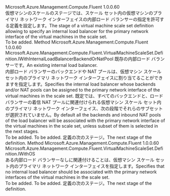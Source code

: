 <Type Name="IWithPrimaryInternalLoadBalancer" FullName="Microsoft.Azure.Management.Compute.Fluent.VirtualMachineScaleSet.Definition.IWithPrimaryInternalLoadBalancer">
  <TypeSignature Language="C#" Value="public interface IWithPrimaryInternalLoadBalancer" />
  <TypeSignature Language="ILAsm" Value=".class public interface auto ansi abstract IWithPrimaryInternalLoadBalancer" />
  <TypeSignature Language="DocId" Value="T:Microsoft.Azure.Management.Compute.Fluent.VirtualMachineScaleSet.Definition.IWithPrimaryInternalLoadBalancer" />
  <TypeSignature Language="VB.NET" Value="Public Interface IWithPrimaryInternalLoadBalancer" />
  <TypeSignature Language="F#" Value="type IWithPrimaryInternalLoadBalancer = interface" />
  <AssemblyInfo>
    <AssemblyName>Microsoft.Azure.Management.Compute.Fluent</AssemblyName>
    <AssemblyVersion>1.0.0.60</AssemblyVersion>
  </AssemblyInfo>
  <Interfaces />
  <Docs>
    <summary>
            <span data-ttu-id="8477f-101">仮想マシンのスケールのステージでは、スケール セット内の仮想マシンのプライマリ ネットワーク インターフェイスの内部ロード バランサーの指定を許可する定義を設定します。</span><span class="sxs-lookup"><span data-stu-id="8477f-101">The stage of a virtual machine scale set definition allowing to specify an internal load balancer for the primary network interface of the virtual machines in the scale set.</span></span>
            </summary>
    <remarks>To be added.</remarks>
  </Docs>
  <Members>
    <Member MemberName="WithExistingPrimaryInternalLoadBalancer">
      <MemberSignature Language="C#" Value="public Microsoft.Azure.Management.Compute.Fluent.VirtualMachineScaleSet.Definition.IWithInternalLoadBalancerBackendOrNatPool WithExistingPrimaryInternalLoadBalancer (Microsoft.Azure.Management.Network.Fluent.ILoadBalancer loadBalancer);" />
      <MemberSignature Language="ILAsm" Value=".method public hidebysig newslot virtual instance class Microsoft.Azure.Management.Compute.Fluent.VirtualMachineScaleSet.Definition.IWithInternalLoadBalancerBackendOrNatPool WithExistingPrimaryInternalLoadBalancer(class Microsoft.Azure.Management.Network.Fluent.ILoadBalancer loadBalancer) cil managed" />
      <MemberSignature Language="DocId" Value="M:Microsoft.Azure.Management.Compute.Fluent.VirtualMachineScaleSet.Definition.IWithPrimaryInternalLoadBalancer.WithExistingPrimaryInternalLoadBalancer(Microsoft.Azure.Management.Network.Fluent.ILoadBalancer)" />
      <MemberSignature Language="VB.NET" Value="Public Function WithExistingPrimaryInternalLoadBalancer (loadBalancer As ILoadBalancer) As IWithInternalLoadBalancerBackendOrNatPool" />
      <MemberSignature Language="F#" Value="abstract member WithExistingPrimaryInternalLoadBalancer : Microsoft.Azure.Management.Network.Fluent.ILoadBalancer -&gt; Microsoft.Azure.Management.Compute.Fluent.VirtualMachineScaleSet.Definition.IWithInternalLoadBalancerBackendOrNatPool" Usage="iWithPrimaryInternalLoadBalancer.WithExistingPrimaryInternalLoadBalancer loadBalancer" />
      <MemberType>Method</MemberType>
      <AssemblyInfo>
        <AssemblyName>Microsoft.Azure.Management.Compute.Fluent</AssemblyName>
        <AssemblyVersion>1.0.0.60</AssemblyVersion>
      </AssemblyInfo>
      <ReturnValue>
        <ReturnType>Microsoft.Azure.Management.Compute.Fluent.VirtualMachineScaleSet.Definition.IWithInternalLoadBalancerBackendOrNatPool</ReturnType>
      </ReturnValue>
      <Parameters>
        <Parameter Name="loadBalancer" Type="Microsoft.Azure.Management.Network.Fluent.ILoadBalancer" />
      </Parameters>
      <Docs>
        <param name="loadBalancer"><span data-ttu-id="8477f-102">既存の内部ロード バランサーです。</span><span class="sxs-lookup"><span data-stu-id="8477f-102">An existing internal load balancer.</span></span></param>
        <summary>
            <span data-ttu-id="8477f-103">内部ロード バランサーのバックエンドや NAT プールは、仮想マシン スケール セット内のプライマリ ネットワーク インターフェイスに割り当てることができますを指定します。</span><span class="sxs-lookup"><span data-stu-id="8477f-103">Specifies the internal load balancer whose backends and/or NAT pools can be assigned to the primary network interface of the virtual machines in the scale set.</span></span>
            <span data-ttu-id="8477f-104">既定では、すべてのバックエンドと、ロード バランサーの着信 NAT プールに関連付けられる仮想マシン スケール セット内のプライマリ ネットワーク インターフェイス、次の段階でそれらのサブセットが選択されていません。</span><span class="sxs-lookup"><span data-stu-id="8477f-104">By default all the backends and inbound NAT pools of the load balancer will be associated with the primary network interface of the virtual machines in the scale set, unless subset of them is selected in the next stages.</span></span>
            </summary>
        <returns>To be added.</returns>
        <remarks>To be added.</remarks>
        <return><span data-ttu-id="8477f-105">定義の次のステージ。</span><span class="sxs-lookup"><span data-stu-id="8477f-105">The next stage of the definition.</span></span></return>
      </Docs>
    </Member>
    <Member MemberName="WithoutPrimaryInternalLoadBalancer">
      <MemberSignature Language="C#" Value="public Microsoft.Azure.Management.Compute.Fluent.VirtualMachineScaleSet.Definition.IWithOS WithoutPrimaryInternalLoadBalancer ();" />
      <MemberSignature Language="ILAsm" Value=".method public hidebysig newslot virtual instance class Microsoft.Azure.Management.Compute.Fluent.VirtualMachineScaleSet.Definition.IWithOS WithoutPrimaryInternalLoadBalancer() cil managed" />
      <MemberSignature Language="DocId" Value="M:Microsoft.Azure.Management.Compute.Fluent.VirtualMachineScaleSet.Definition.IWithPrimaryInternalLoadBalancer.WithoutPrimaryInternalLoadBalancer" />
      <MemberSignature Language="VB.NET" Value="Public Function WithoutPrimaryInternalLoadBalancer () As IWithOS" />
      <MemberSignature Language="F#" Value="abstract member WithoutPrimaryInternalLoadBalancer : unit -&gt; Microsoft.Azure.Management.Compute.Fluent.VirtualMachineScaleSet.Definition.IWithOS" Usage="iWithPrimaryInternalLoadBalancer.WithoutPrimaryInternalLoadBalancer " />
      <MemberType>Method</MemberType>
      <AssemblyInfo>
        <AssemblyName>Microsoft.Azure.Management.Compute.Fluent</AssemblyName>
        <AssemblyVersion>1.0.0.60</AssemblyVersion>
      </AssemblyInfo>
      <ReturnValue>
        <ReturnType>Microsoft.Azure.Management.Compute.Fluent.VirtualMachineScaleSet.Definition.IWithOS</ReturnType>
      </ReturnValue>
      <Parameters />
      <Docs>
        <summary>
            <span data-ttu-id="8477f-106">ある内部ロード バランサーなしに関連付けることは、仮想マシン スケール セット内のプライマリ ネットワーク インターフェイスを指定します。</span><span class="sxs-lookup"><span data-stu-id="8477f-106">Specifies that no internal load balancer should be associated with the primary network interfaces of the virtual machines in the scale set.</span></span>
            </summary>
        <returns>To be added.</returns>
        <remarks>To be added.</remarks>
        <return><span data-ttu-id="8477f-107">定義の次のステージ。</span><span class="sxs-lookup"><span data-stu-id="8477f-107">The next stage of the definition.</span></span></return>
      </Docs>
    </Member>
  </Members>
</Type>